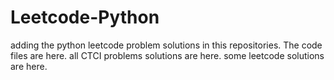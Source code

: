 # Leetcode-Python
adding the python leetcode problem solutions in this repositories. 
The code files are here.
all CTCI problems solutions are here.
some leetcode solutions are here.









































































































































































































































































































































































































































































































































































































































































































































































































































































































































































































































































































































